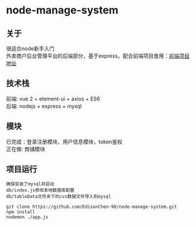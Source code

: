 # node-manage-system

## 关于
很适合node新手入门  
外卖商户后台管理平台的后端部分，基于express，配合前端项目食用：[前端项目地址](https://github.com/EdisonChen-98/vue-manage-system)

## 技术栈
前端: vue 2 + element-ui + axios + ES6  
后端: nodejs + express + mysql  

## 模块
已完成：登录注册模块，用户信息模块，token鉴权  
正在做: 商铺模块

## 项目运行
```
确保安装了mysql并启动
db/index.js修改本地数据库配置
db/tableData文件夹下的cvs数据文件导入到mysql
```
```
git clone https://github.com/EdisonChen-98/node-manage-system.git
npm install
nodemon ./app.js
```

